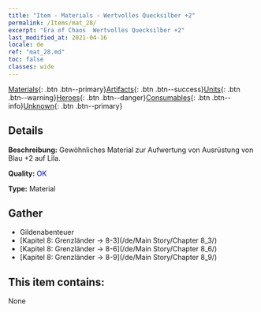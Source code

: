 ```yaml
---
title: "Item - Materials - Wertvolles Quecksilber +2"
permalink: /Items/mat_28/
excerpt: "Era of Chaos  Wertvolles Quecksilber +2"
last_modified_at: 2021-04-16
locale: de
ref: "mat_28.md"
toc: false
classes: wide
---
```

 [Materials](/de/Items/){: .btn .btn--primary}[Artifacts](/de/Items/Artifacts/){: .btn .btn--success}[Units](/de/Items/Units/){: .btn .btn--warning}[Heroes](/de/Items/Heroes/){: .btn .btn--danger}[Consumables](/de/Items/Consumables/){: .btn .btn--info}[Unknown](/de/Items/Unknown/){: .btn .btn--primary}

## Details
 **Beschreibung:** Gewöhnliches Material zur Aufwertung von Ausrüstung von Blau +2 auf Lila.

 **Quality:** <span style="color: #0000CD">OK</span>

 **Type:** Material

## Gather

*    Gildenabenteuer 
*    [Kapitel 8: Grenzländer -> 8-3](/de/Main Story/Chapter 8_3/) 
*    [Kapitel 8: Grenzländer -> 8-6](/de/Main Story/Chapter 8_6/) 
*    [Kapitel 8: Grenzländer -> 8-9](/de/Main Story/Chapter 8_9/) 

## This item contains:

  None


